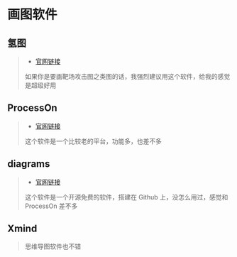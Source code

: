 # 画图软件

## 氢图

> * [官网链接](https://qingtu.co/)
>
> 如果你是要画靶场攻击图之类图的话，我强烈建议用这个软件，给我的感觉是超级好用

## ProcessOn

> * [官网链接](https://www.processon.com/)
>
> 这个软件是一个比较老的平台，功能多，也差不多

## diagrams

> * [官网链接](https://app.diagrams.net/)
>
> 这个软件是一个开源免费的软件，搭建在 Github 上，没怎么用过，感觉和 ProcessOn 差不多

## Xmind

> 思维导图软件也不错
